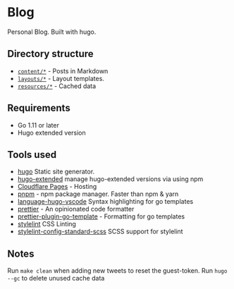 # Blog

Personal Blog. Built with hugo.

## Directory structure

- [`content/*`](/content) - Posts in Markdown
- [`layouts/*`](/layouts) - Layout templates.
- [`resources/*`](/resources/) - Cached data

## Requirements

- Go 1.11 or later
- Hugo extended version

## Tools used

- [hugo](https://github.com/gohugoio/hugo) Static site generator.
- [hugo-extended](https://www.npmjs.com/package/hugo-extended) manage
  hugo-extended versions via using npm
- [Cloudflare Pages](https://pages.cloudflare.com/) - Hosting
- [pnpm](https://pnpm.io/) - npm package manager. Faster than npm & yarn
- [language-hugo-vscode](https://github.com/theNewDynamic/language-hugo-vscode)
  Syntax highlighting for go templates
- [prettier](https://prettier.io/) - An opinionated code formatter
- [prettier-plugin-go-template](https://github.com/NiklasPor/prettier-plugin-go-template) -
  Formatting for go templates
- [stylelint](https://github.com/stylelint/stylelint) CSS Linting
- [stylelint-config-standard-scss]() SCSS support for stylelint

## Notes

Run `make clean` when adding new tweets to reset the guest-token. Run
`hugo --gc` to delete unused cache data
